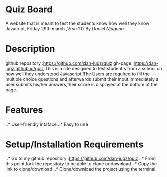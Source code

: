 # Quiz Board
A website that is meant to test the students know how well they know Javacript, Friday 29th march ,Vrsn 1.0
By *Daniel Njuguna*
# Description
github repository :https://github.com/dan-jugz/quiz gh-page :https://dan-jugz.github.io/quiz This is a site designed to test student's from a school on how well they understood Javascript.The Users are required to fill the multiple choice questions and afterwards submit their input.Immediately a user submits his/her answers,their score is displayed at the bottom of the page.
# Features
..* User-friendly intaface
..* Easy to use
# Setup/Installation Requirements
..* Go to my github repository :https://github.com/dan-jugz/quiz
..* From this point,fork the repository to be able to clone or download
..* Copy the link to clone/download
..* Clone/download the project using the terminal
